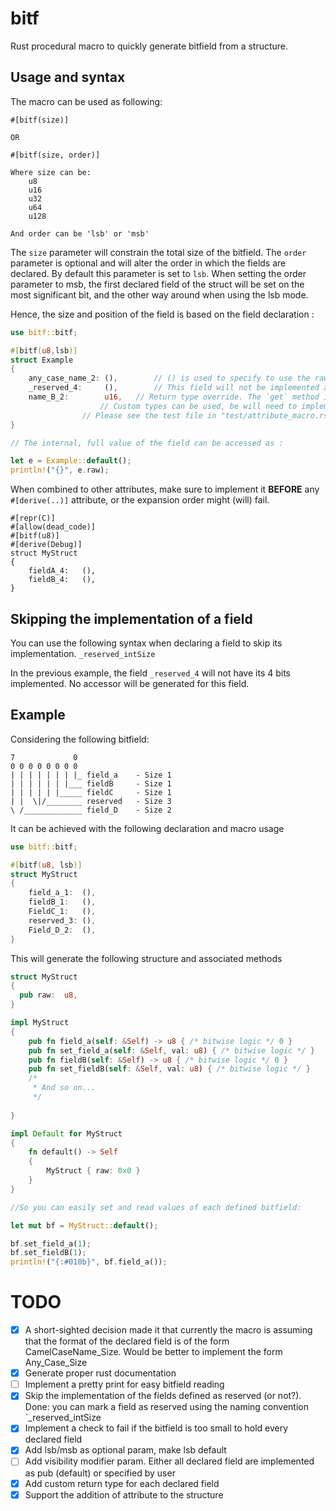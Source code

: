 # bitf
Rust procedural macro to quickly generate bitfield from a structure.

## Usage and syntax
The macro can be used as following:
```text
#[bitf(size)]

OR

#[bitf(size, order)]

Where size can be:
    u8
    u16
    u32
    u64
    u128

And order can be 'lsb' or 'msb'
```

The `size` parameter will constrain the total size of the bitfield.
The `order` parameter is optional and will alter the order in which the fields are declared.
By default this parameter is set to `lsb`.
When setting the order parameter to msb, the first declared field of the struct will be set on the most significant bit, and the other way around when using the lsb mode.

Hence, the size and position of the field is based on the field declaration :
```rust
use bitf::bitf;

#[bitf(u8,lsb)]
struct Example
{
    any_case_name_2: (),        // () is used to specify to use the raw type defined in the attribute (here is u8)
    _reserved_4:     (),        // This field will not be implemented as the name is _reserved
    name_B_2:        u16,	// Return type override. The `get` method implemented will return a u16
    				// Custom types can be used, be will need to implement the From trait
				// Please see the test file in "test/attribute_macro.rs" for an example
}

// The internal, full value of the field can be accessed as :

let e = Example::default();
println!("{}", e.raw);

```

When combined to other attributes, make sure to implement it **BEFORE** any `#[derive(..)]` attribute, or the expansion order might (will) fail. 

```text
#[repr(C)]
#[allow(dead_code)]
#[bitf(u8)]
#[derive(Debug)]
struct MyStruct
{
    fieldA_4:	(),
    fieldB_4:	(),
}
```

## Skipping the implementation of a field
You can use the following syntax when declaring a field to skip its implementation.
`_reserved_intSize`

In the previous example, the field `_reserved_4` will not have its 4 bits implemented.
No accessor will be generated for this field.


## Example

Considering the following bitfield:

```text
7             0
0 0 0 0 0 0 0 0
| | | | | | | |_ field_a    - Size 1
| | | | | | |___ fieldB     - Size 1
| | | | | |_____ fieldC     - Size 1
| |  \|/________ reserved   - Size 3
\ /_____________ field_D    - Size 2

```     
It can be achieved with the following declaration and macro usage

```rust
use bitf::bitf;

#[bitf(u8, lsb)]
struct MyStruct
{
    field_a_1:  (),
    fieldB_1:   (),
    FieldC_1:   (),
    reserved_3: (),
    Field_D_2:  (),
}
```

This will generate the following structure and associated methods

```rust
struct MyStruct
{
  pub raw:  u8,
}

impl MyStruct
{
    pub fn field_a(self: &Self) -> u8 { /* bitwise logic */ 0 }
    pub fn set_field_a(self: &Self, val: u8) { /* bitwise logic */ }
    pub fn fieldB(self: &Self) -> u8 { /* bitwise logic */ 0 }
    pub fn set_fieldB(self: &Self, val: u8) { /* bitwise logic */ }
    /*
     * And so on...
     */
    
}

impl Default for MyStruct 
{ 
    fn default() -> Self
    {
        MyStruct { raw: 0x0 }
    } 
}

//So you can easily set and read values of each defined bitfield:

let mut bf = MyStruct::default();

bf.set_field_a(1);
bf.set_fieldB(1);
println!("{:#010b}", bf.field_a());

```

# TODO
- [x] A short-sighted decision made it that currently the macro is assuming that the format of the declared field is of the form CamelCaseName_Size. Would be better to implement the form Any_Case_Size
- [x] Generate proper rust documentation
- [ ] Implement a pretty print for easy bitfield reading
- [X] Skip the implementation of the fields defined as reserved (or not?). Done: you can mark a field as reserved using the naming convention `_reserved_intSize
- [x] Implement a check to fail if the bitfield is too small to hold every declared field
- [x] Add lsb/msb as optional param, make lsb default
- [ ] Add visibility modifier param. Either all declared field are implemented as pub (default) or specified by user
- [x] Add custom return type for each declared field
- [x] Support the addition of attribute to the structure

